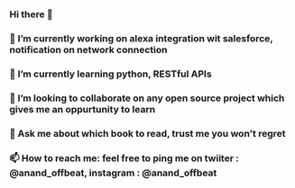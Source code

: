 ### Hi there 👋

<!--
**mayank9614/mayank9614** is a ✨ _special_ ✨ repository because its `README.md` (this file) appears on your GitHub profile.

Here are some ideas to get you started:
-->
### 🔭 I’m currently working on alexa integration wit salesforce, notification on network connection
### 🌱 I’m currently learning python, RESTful APIs
### 👯 I’m looking to collaborate on any open source project which gives me an oppurtunity to learn
### 💬 Ask me about which book to read, trust me you won't regret
### 📫 How to reach me: feel free to ping me on twiiter : @anand_offbeat, instagram :  @anand_offbeat


